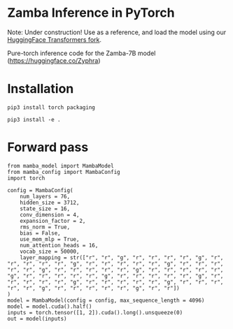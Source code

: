 # Zamba Inference in PyTorch

Note: Under construction! Use as a reference, and load the model using our [HuggingFace Transformers fork](https://github.com/huggingface/transformers/pull/30950).

Pure-torch inference code for the Zamba-7B model (https://huggingface.co/Zyphra)

# Installation

`pip3 install torch packaging`

`pip3 install -e .`

# Forward pass
```
from mamba_model import MambaModel
from mamba_config import MambaConfig
import torch

config = MambaConfig(
    num_layers = 76,
    hidden_size = 3712,
    state_size = 16,
    conv_dimension = 4,
    expansion_factor = 2,
    rms_norm = True,
    bias = False,
    use_mem_mlp = True,
    num_attention_heads = 16,
    vocab_size = 50000,
    layer_mapping = str(["r", "r", "g", "r", "r", "r", "r", "g", "r", "r", "r", "r", "r", "g", "r", "r", "r", "r", "r", "g", "r", "r", "r", "r", "r", "g", "r", "r", "r", "r", "r", "g", "r", "r", "r", "r", "r", "g", "r", "r", "r", "r", "r", "g", "r", "r", "r", "r", "r", "g", "r", "r", "r", "r", "r", "g", "r", "r", "r", "r", "r", "g", "r", "r", "r", "r", "r", "g", "r", "r", "r", "r", "r", "g", "r", "r"])
)
model = MambaModel(config = config, max_sequence_length = 4096)
model = model.cuda().half()
inputs = torch.tensor([1, 2]).cuda().long().unsqueeze(0)
out = model(inputs)
```